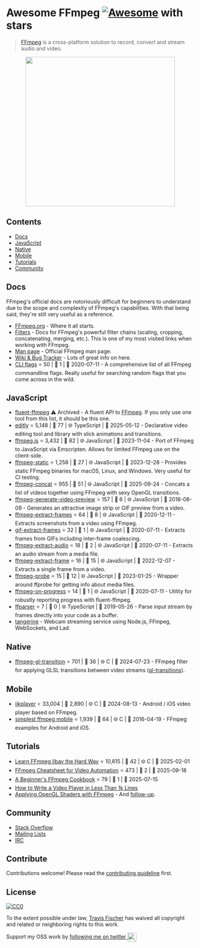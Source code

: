 # Awesome FFmpeg [![Awesome](https://awesome.re/badge.svg)](https://awesome.re) with stars

> [FFmpeg](http://ffmpeg.org) is a cross-platform solution to record, convert and stream audio and video.

<p align="center">
  <img width="400" src="https://cdn.rawgit.com/transitive-bullshit/awesome-ffmpeg/master/ffmpeg-logo.svg">
</p>

## Contents

* [Docs](#docs)
* [JavaScript](#javascript)
* [Native](#native)
* [Mobile](#mobile)
* [Tutorials](#tutorials)
* [Community](#community)

## Docs

FFmpeg's official docs are notoriously difficult for beginners to understand due to the scope and complexity of FFmpeg's capabilities. With that being said, they're still very useful as a reference.

* [FFmpeg.org](http://ffmpeg.org) - Where it all starts.
* [Filters](https://ffmpeg.org/ffmpeg-filters.html) - Docs for FFmpeg's powerful filter chains (scaling, cropping, concatenating, merging, etc.). This is one of my most visited links when working with FFmpeg.
* [Man page](https://man.cx/ffmpeg) - Official FFmpeg man page.
* [Wiki & Bug Tracker](https://trac.ffmpeg.org) - Lots of great info on here.
* [CLI flags](https://github.com/transitive-bullshit/ffmpeg-cli-flags/blob/master/readme.md) ⭐ 50 | 🐛 1 | 📅 2020-07-11 - A comprehensive list of all FFmpeg commandline flags. Really useful for searching random flags that you come across in the wild.

## JavaScript

* [fluent-ffmpeg](https://github.com/fluent-ffmpeg/node-fluent-ffmpeg) ⚠️ Archived - A fluent API to [FFmpeg](http://www.ffmpeg.org). If you only use one tool from this list, it should be this one.
* [editly](https://github.com/mifi/editly) ⭐ 5,148 | 🐛 77 | 🌐 TypeScript | 📅 2025-05-12 - Declarative video editing tool and library with slick animations and transitions.
* [ffmpeg.js](https://github.com/Kagami/ffmpeg.js) ⭐ 3,432 | 🐛 82 | 🌐 JavaScript | 📅 2023-11-04 - Port of FFmpeg to JavaScript via Emscripten. Allows for limited FFmpeg use on the client-side.
* [ffmpeg-static](https://github.com/eugeneware/ffmpeg-static) ⭐ 1,258 | 🐛 27 | 🌐 JavaScript | 📅 2023-12-28 - Provides static FFmpeg binaries for macOS, Linux, and Windows. Very useful for CI testing.
* [ffmpeg-concat](https://github.com/transitive-bullshit/ffmpeg-concat) ⭐ 955 | 🐛 51 | 🌐 JavaScript | 📅 2025-09-24 - Concats a list of videos together using FFmpeg with sexy OpenGL transitions.
* [ffmpeg-generate-video-preview](https://github.com/transitive-bullshit/ffmpeg-generate-video-preview) ⭐ 157 | 🐛 6 | 🌐 JavaScript | 📅 2018-08-09 - Generates an attractive image strip or GIF preview from a video.
* [ffmpeg-extract-frames](https://github.com/transitive-bullshit/ffmpeg-extract-frames) ⭐ 64 | 🐛 8 | 🌐 JavaScript | 📅 2020-12-11 - Extracts screenshots from a video using FFmpeg.
* [gif-extract-frames](https://github.com/transitive-bullshit/gif-extract-frames) ⭐ 32 | 🐛 1 | 🌐 JavaScript | 📅 2020-07-11 - Extracts frames from GIFs including inter-frame coalescing.
* [ffmpeg-extract-audio](https://github.com/transitive-bullshit/ffmpeg-extract-audio) ⭐ 18 | 🐛 2 | 🌐 JavaScript | 📅 2020-07-11 - Extracts an audio stream from a media file.
* [ffmpeg-extract-frame](https://github.com/transitive-bullshit/ffmpeg-extract-frame) ⭐ 16 | 🐛 15 | 🌐 JavaScript | 📅 2022-12-07 - Extracts a single frame from a video.
* [ffmpeg-probe](https://github.com/transitive-bullshit/ffmpeg-probe) ⭐ 15 | 🐛 12 | 🌐 JavaScript | 📅 2023-01-25 - Wrapper around ffprobe for getting info about media files.
* [ffmpeg-on-progress](https://github.com/transitive-bullshit/ffmpeg-on-progress) ⭐ 14 | 🐛 1 | 🌐 JavaScript | 📅 2020-07-11 - Utility for robustly reporting progress with fluent-ffmpeg.
* [ffparser](https://github.com/NiKlimenko/FFParser) ⭐ 7 | 🐛 0 | 🌐 TypeScript | 📅 2019-05-26 - Parse input stream by frames directly into your code as a buffer.
* [tangerine](https://github.com/niftylettuce/tangerine) - Webcam streaming service using Node.js, FFmpeg, WebSockets, and Lad.

## Native

* [ffmpeg-gl-transition](https://github.com/transitive-bullshit/ffmpeg-gl-transition) ⭐ 701 | 🐛 36 | 🌐 C | 📅 2024-07-23 - FFmpeg filter for applying GLSL transitions between video streams ([gl-transitions](https://gl-transitions.com/)).

## Mobile

* [ijkplayer](https://github.com/Bilibili/ijkplayer) ⭐ 33,004 | 🐛 2,890 | 🌐 C | 📅 2024-08-13 - Android / iOS video player based on FFmpeg.
* [simplest ffmpeg mobile](https://github.com/leixiaohua1020/simplest_ffmpeg_mobile) ⭐ 1,939 | 🐛 64 | 🌐 C | 📅 2016-04-19 - FFmpeg examples for Android and iOS.

## Tutorials

* [Learn FFmpeg libav the Hard Way](https://github.com/leandromoreira/ffmpeg-libav-tutorial) ⭐ 10,615 | 🐛 42 | 🌐 C | 📅 2025-02-01
* [FFmpeg Cheatsheet for Video Automation](https://github.com/rendi-api/ffmpeg-cheatsheet) ⭐ 473 | 🐛 2 | 📅 2025-09-18
* [A Beginner's FFmpeg Cookbook](https://github.com/talwrii/ffmpeg-cookbook) ⭐ 79 | 🐛 1 | 📅 2025-07-15
* [How to Write a Video Player in Less Than 1k Lines](http://dranger.com/ffmpeg)
* [Applying OpenGL Shaders with FFmpeg](https://nervous.io/ffmpeg/opengl/2017/01/31/ffmpeg-opengl) - And [follow-up](https://nervous.io/ffmpeg/opengl/2017/05/15/ffmpeg-pbo-yuv).

## Community

* [Stack Overflow](https://superuser.com/questions/tagged/ffmpeg)
* [Mailing Lists](https://www.ffmpeg.org/contact.html#MailingLists)
* [IRC](https://www.ffmpeg.org/contact.html#IRCChannels)

## Contribute

Contributions welcome! Please read the [contributing guideline](origin/contributing.md) first.

## License

[![CC0](http://mirrors.creativecommons.org/presskit/buttons/88x31/svg/cc-zero.svg)](http://creativecommons.org/publicdomain/zero/1.0)

To the extent possible under law, [Travis Fischer](https://github.com/transitive-bullshit) has waived all copyright and related or neighboring rights to this work.

Support my OSS work by <a href="https://twitter.com/transitive_bs">following me on twitter <img src="https://storage.googleapis.com/saasify-assets/twitter-logo.svg" alt="twitter" height="24px" align="center"></a>
